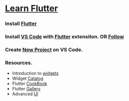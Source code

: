 # [Learn Flutter](https://docs.flutter.dev/)

### Install [Flutter](https://docs.flutter.dev/get-started/install)
### Install [VS Code](https://code.visualstudio.com/) with [Flutter](https://marketplace.visualstudio.com/items?itemName=Dart-Code.flutter) extensiton. OR [Follow](https://docs.flutter.dev/get-started/editor?tab=vscode)
### Create [New Project](https://docs.flutter.dev/development/tools/vs-code#creating-projects) on VS Code.
### Resources.
- Introduction to [widgets](https://docs.flutter.dev/development/ui/widgets-intro)
- Widget [Catalog](https://docs.flutter.dev/development/ui/widgets)
- Flutter [CookBook](https://docs.flutter.dev/cookbook)
- Flutter [Gallery](https://gallery.flutter.dev/#/)
- Advanced [UI](https://docs.flutter.dev/development/ui/advanced)


